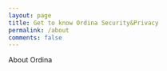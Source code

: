 ```yaml
---
layout: page
title: Get to know Ordina Security&Privacy
permalink: /about
comments: false
---
```


About Ordina